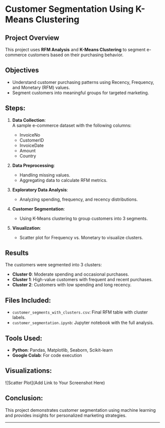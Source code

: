 # Customer Segmentation Using K-Means Clustering

## Project Overview
This project uses **RFM Analysis** and **K-Means Clustering** to segment e-commerce customers based on their purchasing behavior.

## Objectives
- Understand customer purchasing patterns using Recency, Frequency, and Monetary (RFM) values.
- Segment customers into meaningful groups for targeted marketing.

## Steps:
1. **Data Collection**:  
   A sample e-commerce dataset with the following columns:  
   - InvoiceNo  
   - CustomerID  
   - InvoiceDate  
   - Amount  
   - Country  

2. **Data Preprocessing**:
   - Handling missing values.
   - Aggregating data to calculate RFM metrics.

3. **Exploratory Data Analysis**:
   - Analyzing spending, frequency, and recency distributions.

4. **Customer Segmentation**:
   - Using K-Means clustering to group customers into 3 segments.

5. **Visualization**:
   - Scatter plot for Frequency vs. Monetary to visualize clusters.

## Results
The customers were segmented into 3 clusters:
- **Cluster 0**: Moderate spending and occasional purchases.
- **Cluster 1**: High-value customers with frequent and recent purchases.
- **Cluster 2**: Customers with low spending and long recency.

## Files Included:
- `customer_segments_with_clusters.csv`: Final RFM table with cluster labels.
- `customer_segmentation.ipynb`: Jupyter notebook with the full analysis.

## Tools Used:
- **Python**: Pandas, Matplotlib, Seaborn, Scikit-learn
- **Google Colab**: For code execution

## Visualizations:
![Scatter Plot](Add Link to Your Screenshot Here)

## Conclusion:
This project demonstrates customer segmentation using machine learning and provides insights for personalized marketing strategies.

---

